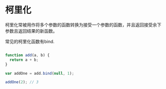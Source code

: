 # 柯里化

柯里化常被用作将多个参数的函数转换为接受一个参数的函数，并且返回接受余下参数且返回结果的新函数。

常见的柯里化函数有bind.

```javascript

function add(a, b) {
  return a + b;
}

var addOne = add.bind(null, 1);

addOne(2); // 3
```